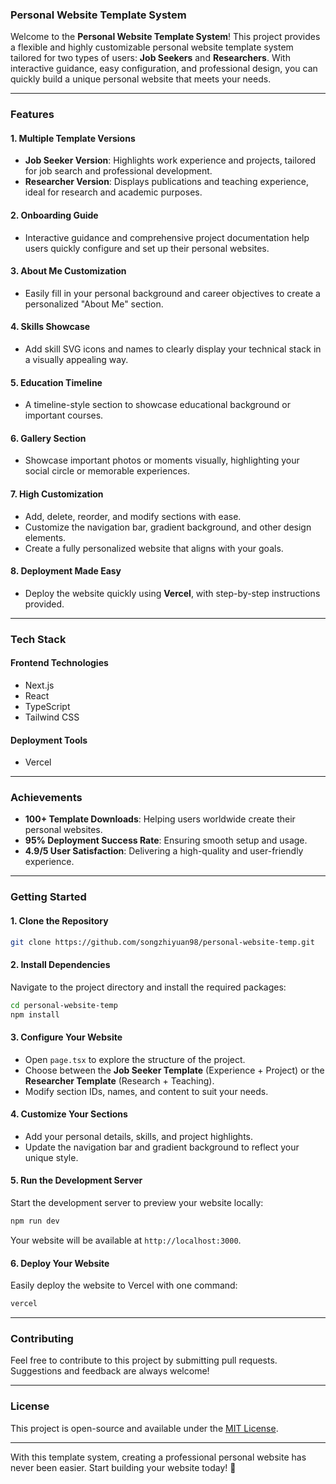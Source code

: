 ### Personal Website Template System

Welcome to the **Personal Website Template System**! This project provides a flexible and highly customizable personal website template system tailored for two types of users: **Job Seekers** and **Researchers**. With interactive guidance, easy configuration, and professional design, you can quickly build a unique personal website that meets your needs.

---

### **Features**

#### 1. **Multiple Template Versions**

- **Job Seeker Version**: Highlights work experience and projects, tailored for job search and professional development.
- **Researcher Version**: Displays publications and teaching experience, ideal for research and academic purposes.

#### 2. **Onboarding Guide**

- Interactive guidance and comprehensive project documentation help users quickly configure and set up their personal websites.

#### 3. **About Me Customization**

- Easily fill in your personal background and career objectives to create a personalized "About Me" section.

#### 4. **Skills Showcase**

- Add skill SVG icons and names to clearly display your technical stack in a visually appealing way.

#### 5. **Education Timeline**

- A timeline-style section to showcase educational background or important courses.

#### 6. **Gallery Section**

- Showcase important photos or moments visually, highlighting your social circle or memorable experiences.

#### 7. **High Customization**

- Add, delete, reorder, and modify sections with ease.
- Customize the navigation bar, gradient background, and other design elements.
- Create a fully personalized website that aligns with your goals.

#### 8. **Deployment Made Easy**

- Deploy the website quickly using **Vercel**, with step-by-step instructions provided.

---

### **Tech Stack**

#### **Frontend Technologies**

- Next.js
- React
- TypeScript
- Tailwind CSS

#### **Deployment Tools**

- Vercel

---

### **Achievements**

- **100+ Template Downloads**: Helping users worldwide create their personal websites.
- **95% Deployment Success Rate**: Ensuring smooth setup and usage.
- **4.9/5 User Satisfaction**: Delivering a high-quality and user-friendly experience.

---

### **Getting Started**

#### **1. Clone the Repository**

```bash
git clone https://github.com/songzhiyuan98/personal-website-temp.git
```

#### **2. Install Dependencies**

Navigate to the project directory and install the required packages:

```bash
cd personal-website-temp
npm install
```

#### **3. Configure Your Website**

- Open `page.tsx` to explore the structure of the project.
- Choose between the **Job Seeker Template** (Experience + Project) or the **Researcher Template** (Research + Teaching).
- Modify section IDs, names, and content to suit your needs.

#### **4. Customize Your Sections**

- Add your personal details, skills, and project highlights.
- Update the navigation bar and gradient background to reflect your unique style.

#### **5. Run the Development Server**

Start the development server to preview your website locally:

```bash
npm run dev
```

Your website will be available at `http://localhost:3000`.

#### **6. Deploy Your Website**

Easily deploy the website to Vercel with one command:

```bash
vercel
```

---

### **Contributing**

Feel free to contribute to this project by submitting pull requests. Suggestions and feedback are always welcome!

---

### **License**

This project is open-source and available under the [MIT License](https://opensource.org/licenses/MIT).

---

With this template system, creating a professional personal website has never been easier. Start building your website today! 🚀
